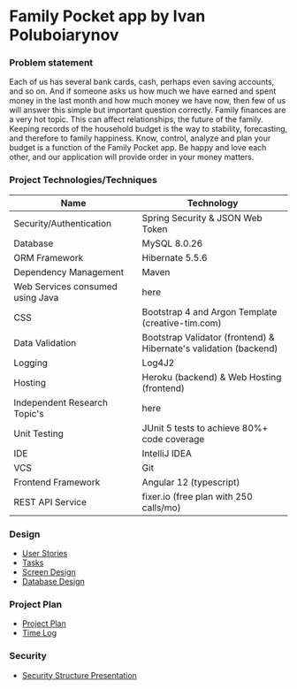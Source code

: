 # Family Pocket app by Ivan Poluboiarynov

### Problem statement

Each of us has several bank cards, cash, perhaps even saving accounts, and so on. And if someone asks us how much we 
have earned and spent money in the last month and how much money we have now, then few of us will answer this simple 
but important question correctly. Family finances are a very hot topic. This can affect relationships, the future of 
the family. Keeping records of the household budget is the way to stability, forecasting, and therefore to family 
happiness. Know, control, analyze and plan your budget is a function of the Family Pocket app. Be happy and love each 
other, and our application will provide order in your money matters.

### Project Technologies/Techniques

| Name  | Technology    |
|-----------|-----------|
| Security/Authentication | Spring Security & JSON Web Token |
| Database | MySQL 8.0.26 |
| ORM Framework | Hibernate 5.5.6 |
| Dependency Management | Maven |
| Web Services consumed using Java | here |
| CSS | Bootstrap 4 and Argon Template (creative-tim.com)|
| Data Validation | Bootstrap Validator (frontend) &  Hibernate's validation (backend) |
| Logging | Log4J2 |
| Hosting | Heroku (backend) & Web Hosting (frontend) |
| Independent Research Topic's | here |
| Unit Testing | JUnit 5 tests to achieve 80%+ code coverage |
| IDE | IntelliJ IDEA |
| VCS | Git |
| Frontend Framework | Angular 12 (typescript) |
| REST API Service | fixer.io (free plan with 250 calls/mo) |

### Design

* [User Stories](documentation/UserStories.md)
* [Tasks](documentation/Tasks.md)
* [Screen Design](documentation/Screens.md)
* [Database Design](documentation/design/databaseDiagram.png)

### Project Plan

* [Project Plan](documentation/ProjectPlan.md)
* [Time Log](documentation/TimeLog.md)

### Security

* [Security Structure Presentation](documentation/SecurityPresentation.pptx)
